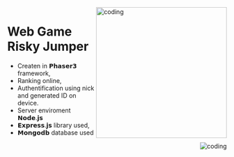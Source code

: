 <img align="right" alt="coding" src="https://pics.paypal.com/00/c/gifts/us/gpinc.png" width="300" height="auto">

# Web Game Risky Jumper

- Createn in 𝗣𝗵𝗮𝘀𝗲𝗿𝟯 framework,
- Ranking online,
- Authentification using nick and generated ID on device.
- Server enviroment 𝗡𝗼𝗱𝗲.𝗷𝘀
- 𝗘𝘅𝗽𝗿𝗲𝘀𝘀.𝗷𝘀 library used,
- 𝗠𝗼𝗻𝗴𝗼𝗱𝗯 database used

<img align="right" alt="coding" src="https://i.ytimg.com/vi/zPRiNFE4dPk/maxresdefault.jpg">
